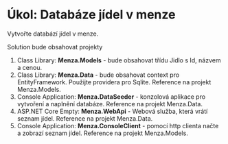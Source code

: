 # Úkol: Databáze jídel v menze

Vytvořte databází jídel v menze.

Solution bude obsahovat projekty

1. Class Library: **Menza.Models** - bude obsahovat třídu Jidlo s Id, názvem a cenou. 
2. Class Library: **Menza.Data** - bude obsahovat context pro EntityFramework. Použijte providera pro Sqlite. Reference na projekt Menza.Models.
3. Console Application: **Menza.DataSeeder** - konzolová aplikace pro vytvoření a naplnění databáze. Reference na projekt Menza.Data.
4. ASP.NET Core Empty: **Menza.WebApi** - Webová služba, která vrátí seznam jídel. Reference na projekt Menza.Data.
5. Console Application: **Menza.ConsoleClient** - pomocí http clienta načte a zobrazí seznam jídel. Reference na projekt Menza.Models.
